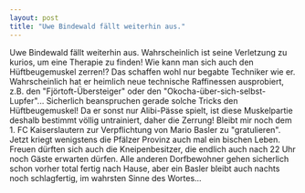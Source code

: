 ```yaml
---
layout: post
title: "Uwe Bindewald fällt weiterhin aus."
---
```


Uwe Bindewald fällt weiterhin aus. Wahrscheinlich ist seine Verletzung zu kurios, um eine Therapie zu finden! Wie kann man sich auch den Hüftbeugemuskel zerren!? Das schaffen wohl nur begabte Techniker wie er. Wahrscheinlich hat er heimlich neue technische Raffinessen ausprobiert, z.B. den "Fjörtoft-Übersteiger" oder den "Okocha-über-sich-selbst-Lupfer"... Sicherlich beanspruchen gerade solche Tricks den Hüftbeugemuskel! Da er sonst nur Alibi-Pässe spielt, ist diese Muskelpartie deshalb bestimmt völlig untrainiert, daher die Zerrung! Bleibt mir noch dem 1. FC Kaiserslautern zur Verpflichtung von Mario Basler zu "gratulieren". Jetzt kriegt wenigstens die Pfälzer Provinz auch mal ein bischen Leben. Freuen dürften sich auch die Kneipenbesitzer, die endlich auch nach 22 Uhr noch Gäste erwarten dürfen. Alle anderen Dorfbewohner gehen sicherlich schon vorher total fertig nach Hause, aber ein Basler bleibt auch nachts noch schlagfertig, im wahrsten Sinne des Wortes...
